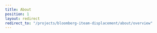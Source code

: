 ```yaml
---
title: About
position: 1
layout: redirect
redirect_to: "/projects/bloomberg-iteam-displacement/about/overview"
---
```

